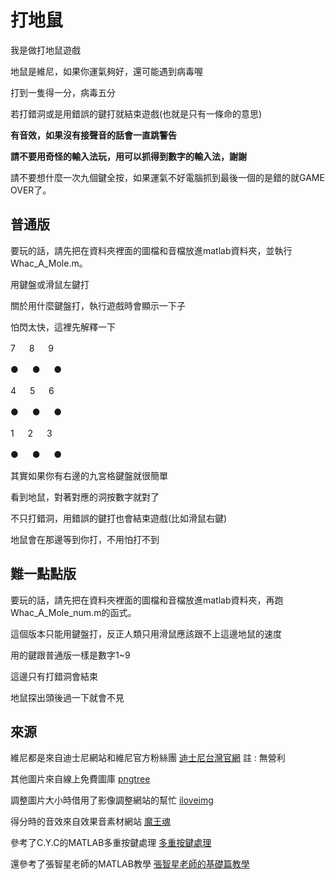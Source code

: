 # 打地鼠

我是做打地鼠遊戲

地鼠是維尼，如果你運氣夠好，還可能遇到病毒喔

打到一隻得一分，病毒五分

若打錯洞或是用錯誤的鍵打就結束遊戲(也就是只有一條命的意思)

**有音效，如果沒有接聲音的話會一直跳警告**

**請不要用奇怪的輸入法玩，用可以抓得到數字的輸入法，謝謝**

請不要想什麼一次九個鍵全按，如果運氣不好電腦抓到最後一個的是錯的就GAME OVER了。

## 普通版


要玩的話，請先把在資料夾裡面的圖檔和音檔放進matlab資料夾，並執行Whac_A_Mole.m。

用鍵盤或滑鼠左鍵打

關於用什麼鍵盤打，執行遊戲時會顯示一下子

怕閃太快，這裡先解釋一下

 7    　   8   　    9
 
 ●   　    ●    　  ●
 
 4    　   5    　   6

 ●     　  ●    　   ●
 
 1   　   2    　   3
 
 ●    　   ●   　   ●
 
其實如果你有右邊的九宮格鍵盤就很簡單

看到地鼠，對著對應的洞按數字就對了

不只打錯洞，用錯誤的鍵打也會結束遊戲(比如滑鼠右鍵)

地鼠會在那邊等到你打，不用怕打不到

## 難一點點版

要玩的話，請先把在資料夾裡面的圖檔和音檔放進matlab資料夾，再跑Whac_A_Mole_num.m的函式。

這個版本只能用鍵盤打，反正人類只用滑鼠應該跟不上這邊地鼠的速度

用的鍵跟普通版一樣是數字1~9

這邊只有打錯洞會結束

地鼠探出頭後過一下就會不見






## 來源
維尼都是來自迪士尼網站和維尼官方粉絲團
[迪士尼台灣官網](https://disney.com.tw/)
註 : 無營利

其他圖片來自線上免費圖庫
[pngtree](https://zh.pngtree.com/)

調整圖片大小時借用了影像調整網站的幫忙
[iloveimg](https://www.iloveimg.com/zh-tw/resize-image)

得分時的音效來自效果音素材網站
[魔王魂](https://maoudamashii.jokersounds.com/)

參考了C.Y.C的MATLAB多重按鍵處理
[多重按鍵處理](https://yuchungchuang.wordpress.com/2017/08/07/matlab-%e5%a4%9a%e9%87%8d%e6%8c%89%e9%8d%b5%e4%ba%8b%e4%bb%b6%e7%9a%84%e8%99%95%e7%90%86keypressfcn/)

還參考了張智星老師的MATLAB教學
[張智星老師的基礎篇教學](http://mirlab.org/jang/books/matlabprogramming4beginner/)

